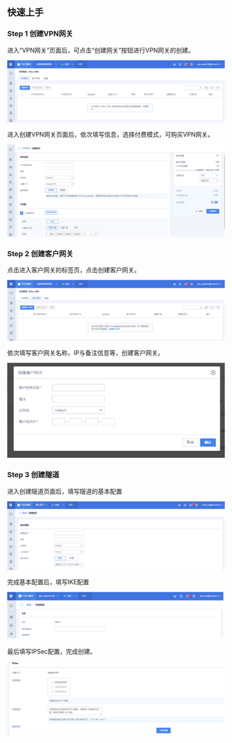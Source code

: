 

## 快速上手

### Step 1 创建VPN网关

进入“VPN网关”页面后，可点击“创建网关”按钮进行VPN网关的创建。

![](/images/创建1.png)

进入创建VPN网关页面后，依次填写信息，选择付费模式，可购买VPN网关。

![](/images/创建2.png)

### Step 2 创建客户网关

点击进入客户网关的标签页，点击创建客户网关。

![](/images/客户创建1.png)

依次填写客户网关名称，IP与备注信息等，创建客户网关。

![](/images/客户创建2.png)

### Step 3 创建隧道

进入创建隧道页面后，填写隧道的基本配置

![](/images/隧道创建1.png)

完成基本配置后，填写IKE配置

![](/images/隧道创建ike.png)

最后填写IPSec配置，完成创建。

![](/images/隧道创建ipsec.png)

